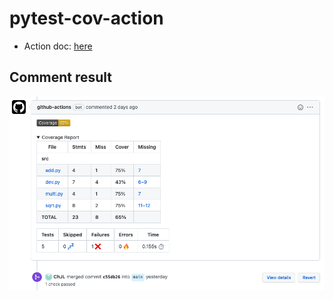 # pytest-cov-action
- Action doc: [here](https://github.com/MishaKav/pytest-coverage-comment/)
## Comment result
<p align="center">
    <img src="demo.png" id="img-demo"/>
</p>
